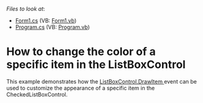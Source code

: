 <!-- default file list -->
*Files to look at*:

* [Form1.cs](./CS/WindowsApplication1/Form1.cs) (VB: [Form1.vb](./VB/WindowsApplication1/Form1.vb))
* [Program.cs](./CS/WindowsApplication1/Program.cs) (VB: [Program.vb](./VB/WindowsApplication1/Program.vb))
<!-- default file list end -->
# How to change the color of a specific item in the ListBoxControl


<p>This example demonstrates how the <a href="http://documentation.devexpress.com/#WindowsForms/DevExpressXtraEditorsBaseListBoxControl_DrawItemtopic">ListBoxControl.DrawItem </a> event can be used to customize the appearance of a specific item in the CheckedListBoxControl.</p>

<br/>


